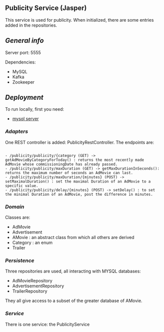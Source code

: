 ## **Publicity Service (Jasper)**

This service is used for publicity. When initialized, there are some entries added in the repositories.

## ***General info***

Server port: 5555

Dependencies:
- MySQL
- Kafka
- Zookeeper

## ***Deployment***
To run locally, first you need:

- [ mysql server](https://github.com/NeuserThomas/project-system-design#running-locally)
 

### ***Adapters***

One REST controller is added: PublicityRestController. The endpoints are:

```

- /publicity/publicity/{category (GET) -> getAdMovieByCategoryForToday() : returns the most recently made AdMovie whose commissioningDate has already passed.
- /publicity/publicity/maxDuration (GET) -> getMaxDurationInSeconds(): returns the maximum number of seconds an AdMovie can last.
- /publicity/publicity/maxDuration/{minutes} (POST) -> setMaximalDuration() : set the maximal Duration of an AdMovie to a specific value.
- /publicity/publicity/delay/{minutes} (POST) -> setDelay() : to set the minimal Duration of an AdMovie, post the difference in minutes. 

```

### ***Domain***

Classes are: 

- AdMovie
- Advertisement
- AMovie : an abstract class from which all others are derived
- Category : an enum
- Trailer

### ***Persistence***

Three repositories are used, all interacting with MYSQL databases:
- AdMovieRepository
- AdvertisementRepository
- TrailerRepository

They all give access to a subset of the greater database of AMovie.

### ***Service***

There is one service: the PublicityService
